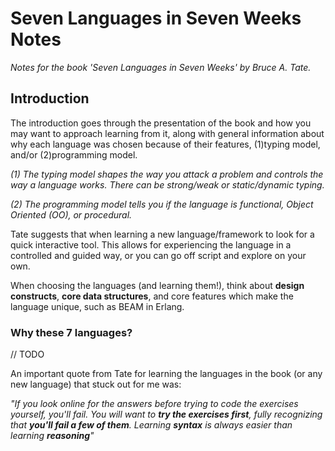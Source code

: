 # Seven Languages in Seven Weeks Notes

*Notes for the book 'Seven Languages in Seven Weeks' by Bruce A. Tate.*

## Introduction

The introduction goes through the presentation of the book and how you may want
to approach learning from it, along with general information about why each
language was chosen because of their features, (1)typing model, and/or
(2)programming model.

*(1) The typing model shapes the way you attack a problem and controls the way
a language works. There can be strong/weak or static/dynamic typing.*

*(2) The programming model tells you if the language is functional, Object
Oriented (OO), or procedural.*

Tate suggests that when learning a new language/framework to look for a quick
interactive tool. This allows for experiencing the language in a controlled and
guided way, or you can go off script and explore on your own.

When choosing the languages (and learning them!), think about **design
constructs**, **core data structures**, and core features which make the
language unique, such as BEAM in Erlang.

### Why these 7 languages?
// TODO

An important quote from Tate for learning the languages in the book
(or any new language) that stuck out for me was:

*"If you look online for the answers before trying to  code the exercises
yourself, you'll fail. You will want to **try the exercises first**, fully
recognizing that **you'll fail a few of them**. Learning **syntax** is always
easier than learning **reasoning**"*
